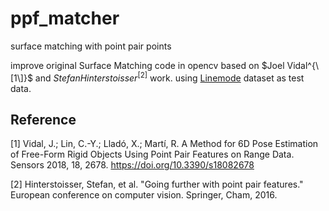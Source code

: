 # ppf_matcher
surface matching with point pair points

improve original Surface Matching code in opencv based on $Joel Vidal^{\[1\]}$ and $Stefan Hinterstoisser^{[2]}$ work. using [Linemode](https://ptak.felk.cvut.cz/6DB/public/bop_datasets/lm_base.zip) dataset as test data.


## Reference

[1] Vidal, J.; Lin, C.-Y.; Lladó, X.; Martí, R. A Method for 6D Pose Estimation of Free-Form Rigid Objects Using Point Pair Features on Range Data. Sensors 2018, 18, 2678. https://doi.org/10.3390/s18082678

[2] Hinterstoisser, Stefan, et al. "Going further with point pair features." European conference on computer vision. Springer, Cham, 2016.
